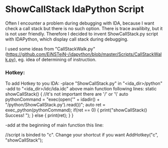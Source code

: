 # ShowCallStack IdaPython Script

Often I encounter a problem during debugging with IDA, because I want check a call stack but there is no such option. There is trace availibity, but it is not user friendly. Therefore I decided to invent ShowCallStack.py script with IDAPython, which display call stack during debugging.

I used some ideas from "CallStackWalk.py" (https://github.com/EiNSTeiN-/idapython/blob/master/Scripts/CallStackWalk.py), eg. idea of determining of instruction.

### Hotkey:
To add Hotkey to you IDA:
-place "ShowCallStack.py" in "<ida_dir>/python"
-add to "<ida_dir>/idc/ida.idc" above main function following lines:
    static showCallStack()
    {
       //it's not important there are '/' or '\\'
       auto pythonCommand = "exec(open('" + idadir() + "/python/ShowCallStack.py').read())";
       auto ret = exec_python(pythonCommand);
       if(ret == 0)
       {
       print("showCallStack() Success! ");
       }
       else
       {
         print(ret);
       }
    }
    
-add at the beginning of main function this line:
  
  //script is binded to "c". Change your shortcut if you want
  AddHotkey("c", "showCallStack");
